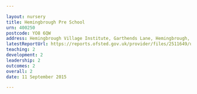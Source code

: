 ```yaml
---

layout: nursery
title: Hemingbrough Pre School
urn: 400250
postcode: YO8 6QW
address: Hemingbrough Village Institute, Garthends Lane, Hemingbrough, SELBY, North Yorkshire, YO8 6QW
latestReportUrl: https://reports.ofsted.gov.uk/provider/files/2511649/urn/400250.pdf
teaching: 2
development: 2
leadership: 2
outcomes: 2
overall: 2
date: 11 September 2015

---
```

